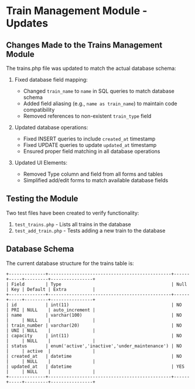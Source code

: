 # Train Management Module - Updates

## Changes Made to the Trains Management Module

The trains.php file was updated to match the actual database schema:

1. Fixed database field mapping:
   - Changed `train_name` to `name` in SQL queries to match database schema
   - Added field aliasing (e.g., `name as train_name`) to maintain code compatibility
   - Removed references to non-existent `train_type` field

2. Updated database operations:
   - Fixed INSERT queries to include `created_at` timestamp
   - Fixed UPDATE queries to update `updated_at` timestamp
   - Ensured proper field matching in all database operations

3. Updated UI Elements:
   - Removed Type column and field from all forms and tables
   - Simplified add/edit forms to match available database fields

## Testing the Module

Two test files have been created to verify functionality:

1. `test_trains.php` - Lists all trains in the database
2. `test_add_train.php` - Tests adding a new train to the database

## Database Schema

The current database structure for the trains table is:

```
+--------------+-----------------------------------------------+------+-----+---------+----------------+
| Field        | Type                                          | Null | Key | Default | Extra          |
+--------------+-----------------------------------------------+------+-----+---------+----------------+
| id           | int(11)                                       | NO   | PRI | NULL    | auto_increment |
| name         | varchar(100)                                  | NO   |     | NULL    |                |
| train_number | varchar(20)                                   | NO   | UNI | NULL    |                |
| capacity     | int(11)                                       | NO   |     | NULL    |                |
| status       | enum('active','inactive','under_maintenance') | NO   |     | active  |                |
| created_at   | datetime                                      | NO   |     | NULL    |                |
| updated_at   | datetime                                      | YES  |     | NULL    |                |
+--------------+-----------------------------------------------+------+-----+---------+----------------+
```
